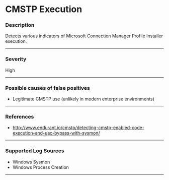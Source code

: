# CMSTP Execution
### Description

Detects various indicators of Microsoft Connection Manager Profile Installer execution.

-------------------
### Severity

High

-------------------
<!---
### Detailed Information

- Why is this alert triggered?
- What are the typical causes that generate this alert? (e.g. port scans, unusual file access activity, etc...)
- Which corroborating information should be looked up?
- Any supporting queries to get more information?
- Any supporting visualizations to get more information?

-------------------
--->
### Possible causes of false positives

- Legitimate CMSTP use (unlikely in modern enterprise environments)

-------------------
### References

- http://www.endurant.io/cmstp/detecting-cmstp-enabled-code-execution-and-uac-bypass-with-sysmon/

-------------------
### Supported Log Sources

- Windows Sysmon
- Windows Process Creation

-------------------
